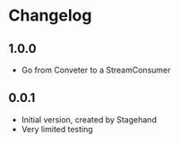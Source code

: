 # Changelog

## 1.0.0

- Go from Conveter to a StreamConsumer

## 0.0.1

- Initial version, created by Stagehand
- Very limited testing
